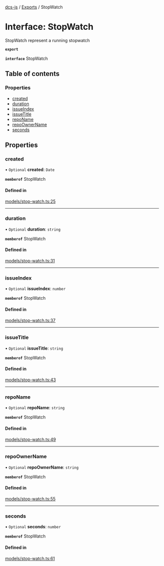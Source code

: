 [dcs-js](../README.md) / [Exports](../modules.md) / StopWatch

# Interface: StopWatch

StopWatch represent a running stopwatch

**`export`**

**`interface`** StopWatch

## Table of contents

### Properties

- [created](StopWatch.md#created)
- [duration](StopWatch.md#duration)
- [issueIndex](StopWatch.md#issueindex)
- [issueTitle](StopWatch.md#issuetitle)
- [repoName](StopWatch.md#reponame)
- [repoOwnerName](StopWatch.md#repoownername)
- [seconds](StopWatch.md#seconds)

## Properties

### <a id="created" name="created"></a> created

• `Optional` **created**: `Date`

**`memberof`** StopWatch

#### Defined in

[models/stop-watch.ts:25](https://github.com/unfoldingWord/dcs-js/blob/c677a54/models/stop-watch.ts#L25)

___

### <a id="duration" name="duration"></a> duration

• `Optional` **duration**: `string`

**`memberof`** StopWatch

#### Defined in

[models/stop-watch.ts:31](https://github.com/unfoldingWord/dcs-js/blob/c677a54/models/stop-watch.ts#L31)

___

### <a id="issueindex" name="issueindex"></a> issueIndex

• `Optional` **issueIndex**: `number`

**`memberof`** StopWatch

#### Defined in

[models/stop-watch.ts:37](https://github.com/unfoldingWord/dcs-js/blob/c677a54/models/stop-watch.ts#L37)

___

### <a id="issuetitle" name="issuetitle"></a> issueTitle

• `Optional` **issueTitle**: `string`

**`memberof`** StopWatch

#### Defined in

[models/stop-watch.ts:43](https://github.com/unfoldingWord/dcs-js/blob/c677a54/models/stop-watch.ts#L43)

___

### <a id="reponame" name="reponame"></a> repoName

• `Optional` **repoName**: `string`

**`memberof`** StopWatch

#### Defined in

[models/stop-watch.ts:49](https://github.com/unfoldingWord/dcs-js/blob/c677a54/models/stop-watch.ts#L49)

___

### <a id="repoownername" name="repoownername"></a> repoOwnerName

• `Optional` **repoOwnerName**: `string`

**`memberof`** StopWatch

#### Defined in

[models/stop-watch.ts:55](https://github.com/unfoldingWord/dcs-js/blob/c677a54/models/stop-watch.ts#L55)

___

### <a id="seconds" name="seconds"></a> seconds

• `Optional` **seconds**: `number`

**`memberof`** StopWatch

#### Defined in

[models/stop-watch.ts:61](https://github.com/unfoldingWord/dcs-js/blob/c677a54/models/stop-watch.ts#L61)
